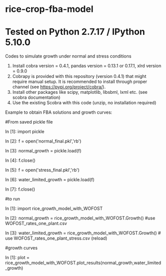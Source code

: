 # rice-crop-fba-model
# Tested on Python 2.7.17 / IPython 5.10.0
Codes to simulate growth under normal and stress conditions 

1. Install cobra version = 0.4.1, pandas version = 0.13.1 or 0.17.1, xlrd version = 0.9.0
2. Cobrapy is provided with this repository (version 0.4.1) that might require manual setup. It is recommended to install through proper channel (see https://pypi.org/project/cobra/).
3. Install other packages like scipy, matplotlib, libsbml, lxml etc. (see scobra documentation)
4. Use the existing Scobra with this code (unzip, no installation required)



Example to obtain FBA solutions and growth curves:

#From saved pickle file

In [1]: import pickle 

In [2]: f = open('normal_final.pkl','rb')

In [3]: normal_growth = pickle.load(f)

In [4]: f.close()

In [5]: f = open('stress_final.pkl','rb')

In [6]: water_limited_growth = pickle.load(f)

In [7]: f.close()

#to run

In [1]: import rice_growth_model_with_WOFOST

In [2]: normal_growth = rice_growth_model_with_WOFOST.Growth() #use WOFOST_rates_one_plant.csv

In [3]: water_limited_growth = rice_growth_model_with_WOFOST.Growth() # use WOFOST_rates_one_plant_stress.csv (reload)


#growth curves

In [1]: plot = rice_growth_model_with_WOFOST.plot_results(normal_growth,water_limited_growth)
